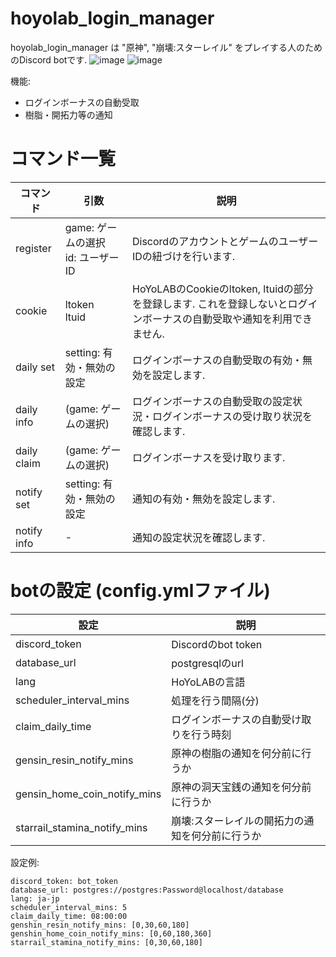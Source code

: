 # hoyolab_login_manager
hoyolab_login_manager は "原神", "崩壊:スターレイル" をプレイする人のためのDiscord botです.
![image](https://github.com/AttODao/hoyolab_login_manager/assets/127784728/ee64adad-fe9c-49c3-b89b-9ac2dc87ed95)
![image](https://github.com/AttODao/hoyolab_login_manager/assets/127784728/1e4d39a6-e901-40f1-b4a4-6f7e699d95a5)

機能:
- ログインボーナスの自動受取
- 樹脂・開拓力等の通知

# コマンド一覧
|コマンド|引数|説明|
|-|-|-|
|register|game: ゲームの選択</br>id: ユーザーID|DiscordのアカウントとゲームのユーザーIDの紐づけを行います.|
|cookie|ltoken</br>ltuid|HoYoLABのCookieのltoken, ltuidの部分を登録します. これを登録しないとログインボーナスの自動受取や通知を利用できません.|
|daily set|setting: 有効・無効の設定|ログインボーナスの自動受取の有効・無効を設定します.|
|daily info|(game: ゲームの選択)|ログインボーナスの自動受取の設定状況・ログインボーナスの受け取り状況を確認します.|
|daily claim|(game: ゲームの選択)|ログインボーナスを受け取ります.|
|notify set|setting: 有効・無効の設定|通知の有効・無効を設定します.|
|notify info|-|通知の設定状況を確認します.|

# botの設定 (config.ymlファイル)
|設定|説明|
|-|-|
|discord_token|Discordのbot token|
|database_url|postgresqlのurl|
|lang|HoYoLABの言語|
|scheduler_interval_mins|処理を行う間隔(分)|
|claim_daily_time|ログインボーナスの自動受け取りを行う時刻|
|gensin_resin_notify_mins|原神の樹脂の通知を何分前に行うか|
|gensin_home_coin_notify_mins|原神の洞天宝銭の通知を何分前に行うか|
|starrail_stamina_notify_mins|崩壊:スターレイルの開拓力の通知を何分前に行うか|

設定例:
```
discord_token: bot_token
database_url: postgres://postgres:Password@localhost/database
lang: ja-jp
scheduler_interval_mins: 5
claim_daily_time: 08:00:00
genshin_resin_notify_mins: [0,30,60,180]
genshin_home_coin_notify_mins: [0,60,180,360]
starrail_stamina_notify_mins: [0,30,60,180]
```